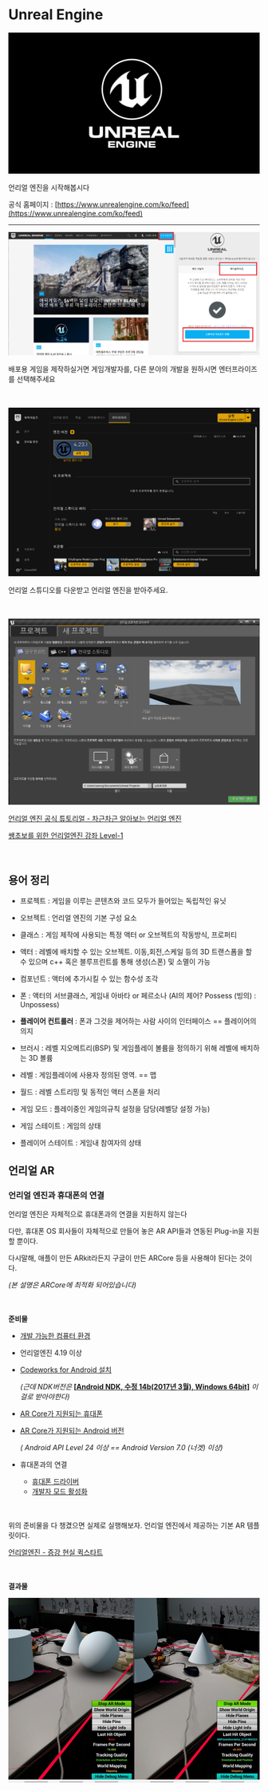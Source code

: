 # Unreal Engine

![image](logo.jpg)

언리얼 엔진을 시작해봅시다

공식 홈페이지 : [https://www.unrealengine.com/ko/feed](https://www.unrealengine.com/ko/feed)  

------

<img src="01.png" alt="image" style="zoom:60%;" />

배포용 게임을 제작하실거면 게임개발자를, 다른 분야의 개발을 원하시면 엔터프라이즈를 선택해주세요

　  

![image](02.png)

언리얼 스튜디오를 다운받고 언리얼 엔진을 받아주세요.

　  

![image](03.png)

[언리얼 엔진 공식 튜토리얼 - 차근차근 알아보는 언리얼 엔진]( https://www.youtube.com/watch?v=sYqbaAhdTzk&list=PLkHDai4yit5Xm9912XjC6c4TCuI3IX-Mh )

[쌩초보를 위한 언리얼엔진 강좌 Level-1]( https://www.youtube.com/watch?v=7JtsGIjK0hM&list=PLtmQsn29mAv-PqbRIUKiRrDYSuXtOHb6S )  

　  

## 용어 정리

* 프로젝트 : 게임을 이루는 콘텐츠와 코드 모두가 들어있는 독립적인 유닛

* 오브젝트 : 언리얼 엔진의 기본 구성 요소

* 클래스 : 게임 제작에 사용되는 특정 액터 or 오브젝트의 작동방식, 프로퍼티

* 액터 : 레벨에 배치할 수 있는 오브젝트. 이동,회전,스케일 등의 3D 트랜스폼을 할 수 있으며 c++ 혹은 블루프린트를 통해 생성(스폰) 및 소멸이 가능

* 컴포넌트 : 액터에 추가시킬 수 있는 함수성 조각

* 폰 : 액터의 서브클래스, 게임내 아바타 or 페르소나 (AI의 제어? Possess (빙의) : Unpossess)

* **플레이어 컨트롤러** : 폰과 그것을 제어하는 사람 사이의 인터페이스 == 플레이어의 의지

* 브러시 : 레벨 지오메트리(BSP) 및 게임플레이 볼륨을 정의하기 위해 레벨에 배치하는 3D 볼륨

* 레벨 : 게임플레이에 사용자 정의된 영역. == 맵

* 월드 : 레벨 스트리밍 및 동적인 액터 스폰을 처리

* 게임 모드 : 플레이중인 게임의규칙 설정을 담당(레벨당 설정 가능)

* 게임 스테이트 : 게임의 상태

* 플레이어 스테이트 : 게임내 참여자의 상태



## 언리얼 AR

### 언리얼 엔진과 휴대폰의 연결

언리얼 엔진은 자체적으로 휴대폰과의 연결을 지원하지 않는다

다만, 휴대폰 OS 회사들이 자체적으로 만들어 놓은 AR API들과 연동된 Plug-in을 지원할 뿐이다.

다시말해, 애플이 만든 ARkit라든지 구글이 만든 ARCore 등을 사용해야 된다는 것이다.

*(본 설명은 ARCore에 최적화 되어있습니다)*

　  

**준비물**

- [개발 가능한 컴퓨터 환경](https://docs.unrealengine.com/ko/GettingStarted/RecommendedSpecifications/index.html)

- 언리얼엔진 4.19 이상

- [Codeworks for Android 설치](https://developer.nvidia.com/codeworks-android)

  *(근데 NDK버전은* **[[Android NDK, 수정 14b(2017년 3월), Windows 64bit\]](https://developer.android.com/ndk/downloads/older_releases.html)** *이걸로 받아야한다)*

- [AR Core가 지원되는 휴대폰](https://developers.google.com/ar/discover/supported-devices)

- [AR Core가 지원되는 Android 버전](https://kwon8999.tistory.com/entry/안드로이드-SDK-번호와-버전-정리)

  *( Android API Level 24 이상 == Android Version 7.0 (너겟) 이상)*

- 휴대폰과의 연결

  - [휴대폰 드라이버](https://developer.android.com/studio/run/oem-usb#Drivers)
  - [개발자 모드 활성화](https://docs.unrealengine.com/ko/Platforms/Mobile/Android/SettingAndroidDeviceDevelopment/index.html)

　  

위의 준비물을 다 챙겼으면 실제로 실행해보자. 언리얼 엔진에서 제공하는 기본 AR 템플릿이다.

[언리얼엔진 - 증강 현실 퀵스타트]( https://docs.unrealengine.com/ko/Platforms/AR/HandheldAR/ARQuickStart/index.html )  

　  

**결과물**

<img src="AR1.png" alt="image" style="zoom:60%;" />

